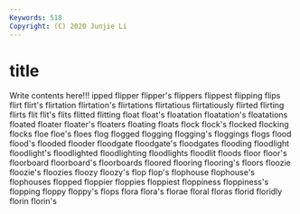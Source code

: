 ```yaml
---
Keywords: 518
Copyright: (C) 2020 Junjie Li
---
```


# title

Write contents here!!!
ipped 
flipper 
flipper's 
flippers 
flippest 
flipping 
flips 
flirt 
flirt's 
flirtation
flirtation's 
flirtations 
flirtatious 
flirtatiously 
flirted 
flirting 
flirts 
flit 
flit's 
flits
flitted 
flitting 
float 
float's 
floatation 
floatation's 
floatations 
floated 
floater 
floater's
floaters 
floating 
floats 
flock 
flock's 
flocked 
flocking 
flocks 
floe 
floe's
floes 
flog 
flogged 
flogging 
flogging's 
floggings 
flogs 
flood 
flood's 
flooded
flooder 
floodgate 
floodgate's 
floodgates 
flooding 
floodlight 
floodlight's 
floodlighted 
floodlighting 
floodlights
floodlit 
floods 
floor 
floor's 
floorboard 
floorboard's 
floorboards 
floored 
flooring 
flooring's
floors 
floozie 
floozie's 
floozies 
floozy 
floozy's 
flop 
flop's 
flophouse 
flophouse's
flophouses 
flopped 
floppier 
floppies 
floppiest 
floppiness 
floppiness's 
flopping 
floppy 
floppy's
flops 
flora 
flora's 
florae 
floral 
floras 
florid 
floridly 
florin 
florin's
